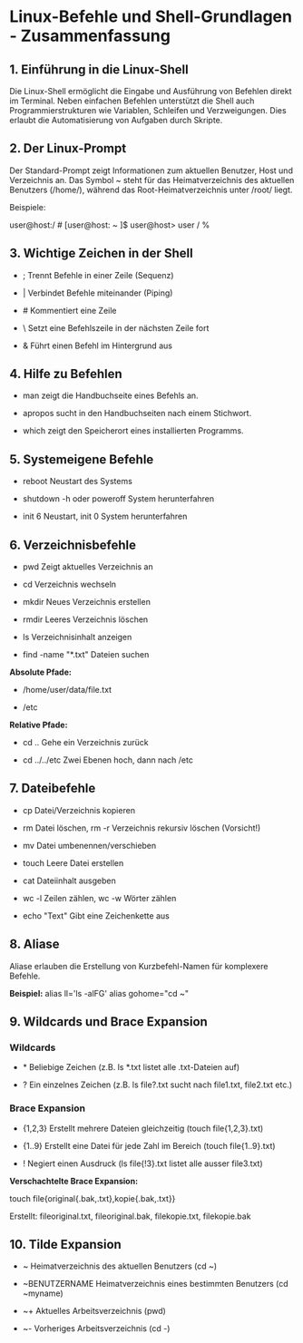 Linux-Befehle und Shell-Grundlagen - Zusammenfassung
====================================================

1\. Einführung in die Linux-Shell
---------------------------------

Die Linux-Shell ermöglicht die Eingabe und Ausführung von Befehlen direkt im Terminal. Neben einfachen Befehlen unterstützt die Shell auch Programmierstrukturen wie Variablen, Schleifen und Verzweigungen. Dies erlaubt die Automatisierung von Aufgaben durch Skripte.

2\. Der Linux-Prompt
--------------------

Der Standard-Prompt zeigt Informationen zum aktuellen Benutzer, Host und Verzeichnis an. Das Symbol ~ steht für das Heimatverzeichnis des aktuellen Benutzers (/home/), während das Root-Heimatverzeichnis unter /root/ liegt.

Beispiele:

user@host:/ #
[user@host: ~ ]$
user@host>
user / %

3\. Wichtige Zeichen in der Shell
---------------------------------

*   ; Trennt Befehle in einer Zeile (Sequenz)
    
*   | Verbindet Befehle miteinander (Piping)
    
*   \# Kommentiert eine Zeile
    
*   \\ Setzt eine Befehlszeile in der nächsten Zeile fort
    
*   & Führt einen Befehl im Hintergrund aus
    

4\. Hilfe zu Befehlen
---------------------

*   man zeigt die Handbuchseite eines Befehls an.
    
*   apropos sucht in den Handbuchseiten nach einem Stichwort.
    
*   which zeigt den Speicherort eines installierten Programms.
    

5\. Systemeigene Befehle
------------------------

*   reboot Neustart des Systems
    
*   shutdown -h oder poweroff System herunterfahren
    
*   init 6 Neustart, init 0 System herunterfahren
    

6\. Verzeichnisbefehle
----------------------

*   pwd Zeigt aktuelles Verzeichnis an
    
*   cd Verzeichnis wechseln
    
*   mkdir Neues Verzeichnis erstellen
    
*   rmdir Leeres Verzeichnis löschen
    
*   ls Verzeichnisinhalt anzeigen
    
*   find \-name "\*.txt" Dateien suchen
    

**Absolute Pfade:**

*   /home/user/data/file.txt
    
*   /etc
    

**Relative Pfade:**

*   cd .. Gehe ein Verzeichnis zurück
    
*   cd ../../etc Zwei Ebenen hoch, dann nach /etc
    

7\. Dateibefehle
----------------

*   cp Datei/Verzeichnis kopieren
    
*   rm Datei löschen, rm -r Verzeichnis rekursiv löschen (Vorsicht!)
    
*   mv Datei umbenennen/verschieben
    
*   touch Leere Datei erstellen
    
*   cat Dateiinhalt ausgeben
    
*   wc -l Zeilen zählen, wc -w Wörter zählen
    
*   echo "Text" Gibt eine Zeichenkette aus
    

8\. Aliase
----------

Aliase erlauben die Erstellung von Kurzbefehl-Namen für komplexere Befehle.

**Beispiel:**
alias ll='ls -alFG'
alias gohome="cd ~"

9\. Wildcards und Brace Expansion
---------------------------------

### Wildcards

*   \* Beliebige Zeichen (z.B. ls \*.txt listet alle .txt-Dateien auf)
    
*   ? Ein einzelnes Zeichen (z.B. ls file?.txt sucht nach file1.txt, file2.txt etc.)
    

### Brace Expansion

*   {1,2,3} Erstellt mehrere Dateien gleichzeitig (touch file{1,2,3}.txt)
    
*   {1..9} Erstellt eine Datei für jede Zahl im Bereich (touch file{1..9}.txt)
    
*   ! Negiert einen Ausdruck (ls file{!3}.txt listet alle ausser file3.txt)
    

**Verschachtelte Brace Expansion:**

touch file{original{.bak,.txt},kopie{.bak,.txt}}

Erstellt: fileoriginal.txt, fileoriginal.bak, filekopie.txt, filekopie.bak

10\. Tilde Expansion
--------------------

*   ~ Heimatverzeichnis des aktuellen Benutzers (cd ~)
    
*   ~BENUTZERNAME Heimatverzeichnis eines bestimmten Benutzers (cd ~myname)
    
*   ~+ Aktuelles Arbeitsverzeichnis (pwd)
    
*   ~- Vorheriges Arbeitsverzeichnis (cd -)
